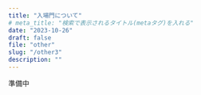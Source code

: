 ```yaml
---
title: "入場門について"
# meta_title: "検索で表示されるタイトル(metaタグ)を入れる"
date: "2023-10-26"
draft: false
file: "other"
slug: "/other3"
description: ""
---
```

準備中
